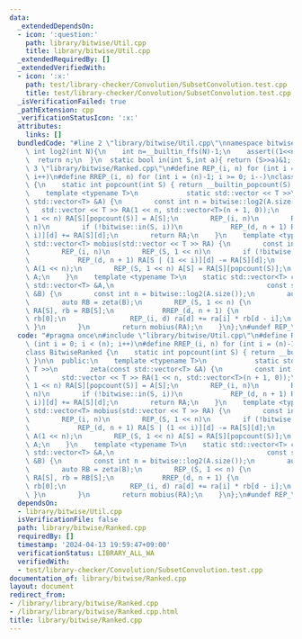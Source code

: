 ```yaml
---
data:
  _extendedDependsOn:
  - icon: ':question:'
    path: library/bitwise/Util.cpp
    title: library/bitwise/Util.cpp
  _extendedRequiredBy: []
  _extendedVerifiedWith:
  - icon: ':x:'
    path: test/library-checker/Convolution/SubsetConvolution.test.cpp
    title: test/library-checker/Convolution/SubsetConvolution.test.cpp
  _isVerificationFailed: true
  _pathExtension: cpp
  _verificationStatusIcon: ':x:'
  attributes:
    links: []
  bundledCode: "#line 2 \"library/bitwise/Util.cpp\"\nnamespace bitwise{\n  static\
    \ int log2(int N){\n    int n=__builtin_ffs(N)-1;\n    assert((1<<n)==N);\n  \
    \  return n;\n  }\n  static bool in(int S,int a){ return (S>>a)&1; }\n}\n#line\
    \ 3 \"library/bitwise/Ranked.cpp\"\n#define REP_(i, n) for (int i = 0; i < (n);\
    \ i++)\n#define RREP_(i, n) for (int i = (n)-1; i >= 0; i--)\nclass BitwiseRanked\
    \ {\n    static int popcount(int S) { return __builtin_popcount(S); }\n\n  public:\n\
    \    template <typename T>\n            static std::vector << T >>\n        zeta(const\
    \ std::vector<T> &A) {\n        const int n = bitwise::log2(A.size());\n     \
    \   std::vector << T >> RA(1 << n, std::vector<T>(n + 1, 0));\n        REP_(S,\
    \ 1 << n) RA[S][popcount(S)] = A[S];\n        REP_(i, n)\n        REP_(S, 1 <<\
    \ n)\n        if (!bitwise::in(S, i))\n            REP_(d, n + 1) RA[S | (1 <<\
    \ i)][d] += RA[S][d];\n        return RA;\n    }\n    template <typename T> static\
    \ std::vector<T> mobius(std::vector << T >> RA) {\n        const int n = bitwise::log2(RA.size());\n\
    \        REP_(i, n)\n        REP_(S, 1 << n)\n        if (!bitwise::in(S, i))\n\
    \            REP_(d, n + 1) RA[S | (1 << i)][d] -= RA[S][d];\n        std::vector<T>\
    \ A(1 << n);\n        REP_(S, 1 << n) A[S] = RA[S][popcount(S)];\n        return\
    \ A;\n    }\n    template <typename T>\n    static std::vector<T> convolution(const\
    \ std::vector<T> &A,\n                                      const std::vector<T>\
    \ &B) {\n        const int n = bitwise::log2(A.size());\n        auto RA = zeta(A);\n\
    \        auto RB = zeta(B);\n        REP_(S, 1 << n) {\n            auto &ra =\
    \ RA[S], rb = RB[S];\n            RREP_(d, n + 1) {\n                ra[d] *=\
    \ rb[0];\n                REP_(i, d) ra[d] += ra[i] * rb[d - i];\n           \
    \ }\n        }\n        return mobius(RA);\n    }\n};\n#undef REP_\n#undef RREP_\n"
  code: "#pragma once\n#include \"library/bitwise/Util.cpp\"\n#define REP_(i, n) for\
    \ (int i = 0; i < (n); i++)\n#define RREP_(i, n) for (int i = (n)-1; i >= 0; i--)\n\
    class BitwiseRanked {\n    static int popcount(int S) { return __builtin_popcount(S);\
    \ }\n\n  public:\n    template <typename T>\n            static std::vector <<\
    \ T >>\n        zeta(const std::vector<T> &A) {\n        const int n = bitwise::log2(A.size());\n\
    \        std::vector << T >> RA(1 << n, std::vector<T>(n + 1, 0));\n        REP_(S,\
    \ 1 << n) RA[S][popcount(S)] = A[S];\n        REP_(i, n)\n        REP_(S, 1 <<\
    \ n)\n        if (!bitwise::in(S, i))\n            REP_(d, n + 1) RA[S | (1 <<\
    \ i)][d] += RA[S][d];\n        return RA;\n    }\n    template <typename T> static\
    \ std::vector<T> mobius(std::vector << T >> RA) {\n        const int n = bitwise::log2(RA.size());\n\
    \        REP_(i, n)\n        REP_(S, 1 << n)\n        if (!bitwise::in(S, i))\n\
    \            REP_(d, n + 1) RA[S | (1 << i)][d] -= RA[S][d];\n        std::vector<T>\
    \ A(1 << n);\n        REP_(S, 1 << n) A[S] = RA[S][popcount(S)];\n        return\
    \ A;\n    }\n    template <typename T>\n    static std::vector<T> convolution(const\
    \ std::vector<T> &A,\n                                      const std::vector<T>\
    \ &B) {\n        const int n = bitwise::log2(A.size());\n        auto RA = zeta(A);\n\
    \        auto RB = zeta(B);\n        REP_(S, 1 << n) {\n            auto &ra =\
    \ RA[S], rb = RB[S];\n            RREP_(d, n + 1) {\n                ra[d] *=\
    \ rb[0];\n                REP_(i, d) ra[d] += ra[i] * rb[d - i];\n           \
    \ }\n        }\n        return mobius(RA);\n    }\n};\n#undef REP_\n#undef RREP_"
  dependsOn:
  - library/bitwise/Util.cpp
  isVerificationFile: false
  path: library/bitwise/Ranked.cpp
  requiredBy: []
  timestamp: '2024-04-13 19:59:47+09:00'
  verificationStatus: LIBRARY_ALL_WA
  verifiedWith:
  - test/library-checker/Convolution/SubsetConvolution.test.cpp
documentation_of: library/bitwise/Ranked.cpp
layout: document
redirect_from:
- /library/library/bitwise/Ranked.cpp
- /library/library/bitwise/Ranked.cpp.html
title: library/bitwise/Ranked.cpp
---
```

